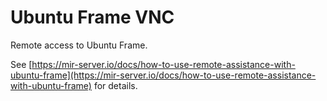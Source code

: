# Ubuntu Frame VNC

Remote access to Ubuntu Frame.

See [https://mir-server.io/docs/how-to-use-remote-assistance-with-ubuntu-frame](https://mir-server.io/docs/how-to-use-remote-assistance-with-ubuntu-frame) for details.
